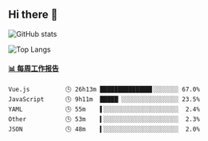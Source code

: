 ## Hi there 👋

![GitHub stats](https://github-readme-stats.orilight.top/api?username=orilights)

![Top Langs](https://github-readme-stats.orilight.top/api/top-langs/?username=orilights&layout=compact)

<!-- waka-box start -->
#### <a href="https://gist.github.com/92c8d5b388768c10efcba86e82b7c4fb" target="_blank">📊 每周工作报告</a>
```text
Vue.js          🕓 26h13m ██████████████▋░░░░░░░ 67.0%
JavaScript      🕓 9h11m  █████▏░░░░░░░░░░░░░░░░ 23.5%
YAML            🕓 55m    ▌░░░░░░░░░░░░░░░░░░░░░  2.4%
Other           🕓 53m    ▍░░░░░░░░░░░░░░░░░░░░░  2.3%
JSON            🕓 48m    ▍░░░░░░░░░░░░░░░░░░░░░  2.0%
```
<!-- Powered by https://github.com/journey-ad/waka-box-go . -->
<!-- waka-box end -->
